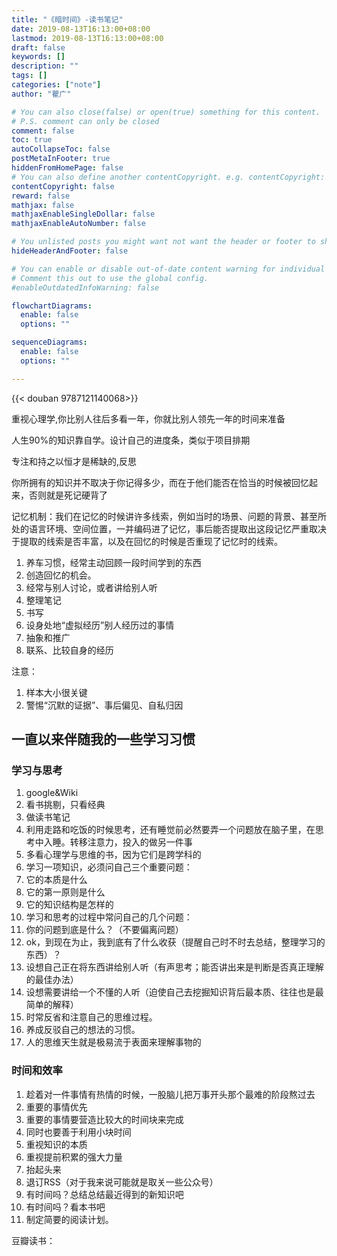 ```yaml
---
title: "《暗时间》-读书笔记"
date: 2019-08-13T16:13:00+08:00
lastmod: 2019-08-13T16:13:00+08:00
draft: false
keywords: []
description: ""
tags: []
categories: ["note"]
author: "瞿广"

# You can also close(false) or open(true) something for this content.
# P.S. comment can only be closed
comment: false
toc: true
autoCollapseToc: false
postMetaInFooter: true
hiddenFromHomePage: false
# You can also define another contentCopyright. e.g. contentCopyright: "This is another copyright."
contentCopyright: false
reward: false
mathjax: false
mathjaxEnableSingleDollar: false
mathjaxEnableAutoNumber: false

# You unlisted posts you might want not want the header or footer to show
hideHeaderAndFooter: false

# You can enable or disable out-of-date content warning for individual post.
# Comment this out to use the global config.
#enableOutdatedInfoWarning: false

flowchartDiagrams:
  enable: false
  options: ""

sequenceDiagrams: 
  enable: false
  options: ""

---
```







{{< douban 9787121140068>}}
<!--more-->

重视心理学,你比别人往后多看一年，你就比别人领先一年的时间来准备

人生90%的知识靠自学。设计自己的进度条，类似于项目排期

专注和持之以恒才是稀缺的,反思


<!--more-->




你所拥有的知识并不取决于你记得多少，而在于他们能否在恰当的时候被回忆起来，否则就是死记硬背了

记忆机制：我们在记忆的时候讲许多线索，例如当时的场景、问题的背景、甚至所处的语言环境、空间位置，一并编码进了记忆，事后能否提取出这段记忆严重取决于提取的线索是否丰富，以及在回忆的时候是否重现了记忆时的线索。


1. 养车习惯，经常主动回顾一段时间学到的东西
2. 创造回忆的机会。
  1. 经常与别人讨论，或者讲给别人听
  2. 整理笔记
  3. 书写
3. 设身处地“虚拟经历”别人经历过的事情
4. 抽象和推广
5. 联系、比较自身的经历

注意：

1. 样本大小很关键
2. 警惕“沉默的证据”、事后偏见、自私归因


## 一直以来伴随我的一些学习习惯

### 学习与思考
1. google&Wiki
2. 看书挑剔，只看经典
3. 做读书笔记
4. 利用走路和吃饭的时候思考，还有睡觉前必然要弄一个问题放在脑子里，在思考中入睡。转移注意力，投入的做另一件事
5. 多看心理学与思维的书，因为它们是跨学科的
6. 学习一项知识，必须问自己三个重要问题：
  1. 它的本质是什么
  2. 它的第一原则是什么
  3. 它的知识结构是怎样的
7. 学习和思考的过程中常问自己的几个问题：
  1. 你的问题到底是什么？（不要偏离问题）
  2. ok，到现在为止，我到底有了什么收获（提醒自己时不时去总结，整理学习的东西）？
  3. 设想自己正在将东西讲给别人听（有声思考；能否讲出来是判断是否真正理解的最佳办法）
  4. 设想需要讲给一个不懂的人听（迫使自己去挖掘知识背后最本质、往往也是最简单的解释）
  5. 时常反省和注意自己的思维过程。
  6. 养成反驳自己的想法的习惯。
  7. 人的思维天生就是极易流于表面来理解事物的

### 时间和效率
1. 趁着对一件事情有热情的时候，一股脑儿把万事开头那个最难的阶段熬过去
2. 重要的事情优先
3. 重要的事情要营造比较大的时间块来完成
4. 同时也要善于利用小块时间
5. 重视知识的本质
6. 重视提前积累的强大力量
7. 抬起头来
8. 退订RSS（对于我来说可能就是取关一些公众号）
9. 有时间吗？总结总结最近得到的新知识吧
10. 有时间吗？看本书吧
11. 制定简要的阅读计划。


豆瓣读书：


